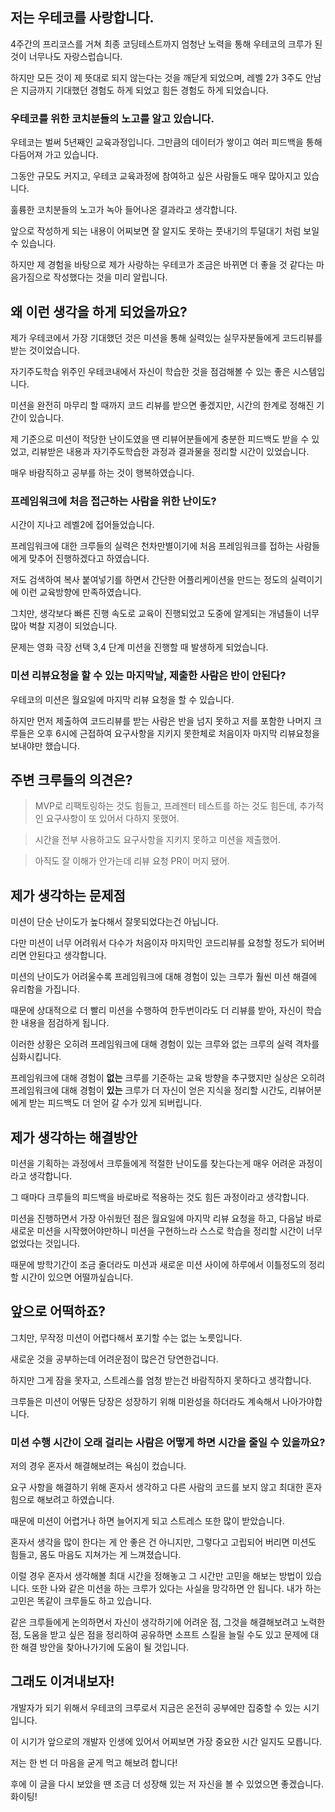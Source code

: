 ## 저는 우테코를 사랑합니다.

4주간의 프리코스를 거쳐 최종 코딩테스트까지 엄청난 노력을 통해 우테코의 크루가 된 것이 너무나도 자랑스럽습니다.

하지만 모든 것이 제 뜻대로 되지 않는다는 것을 깨닫게 되었으며, 레벨 2가 3주도 안남은 지금까지 기대했던 경험도 하게 되었고 힘든 경험도 하게 되었습니다.

### 우테코를 위한 코치분들의 노고를 알고 있습니다.

우테코는 벌써 5년째인 교육과정입니다. 그만큼의 데이터가 쌓이고 여러 피드백을 통해 다듬어져 가고 있습니다.

그동안 규모도 커지고, 우테코 교육과정에 참여하고 싶은 사람들도 매우 많아지고 있습니다.

훌륭한 코치분들의 노고가 녹아 들어나온 결과라고 생각합니다.

앞으로 작성하게 되는 내용이 어찌보면 잘 알지도 못하는 풋내기의 투덜대기 처럼 보일 수 있습니다.

하지만 제 경험을 바탕으로 제가 사랑하는 우테코가 조금은 바뀌면 더 좋을 것 같다는 마음가짐으로 작성했다는 것을 미리 알립니다.

## 왜 이런 생각을 하게 되었을까요?

제가 우테코에서 가장 기대했던 것은 미션을 통해 실력있는 실무자분들에게 코드리뷰를 받는 것이었습니다.

자기주도학습 위주인 우테코내에서 자신이 학습한 것을 점검해볼 수 있는 좋은 시스템입니다.

미션을 완전히 마무리 할 때까지 코드 리뷰를 받으면 좋겠지만, 시간의 한계로 정해진 기간이 있습니다.

제 기준으로 미션이 적당한 난이도였을 땐 리뷰어분들에게 충분한 피드백도 받을 수 있었고, 리뷰받은 내용과 자기주도학습한 과정과 결과물을 정리할 시간이 있었습니다.

매우 바람직하고 공부를 하는 것이 행복하였습니다.

### 프레임워크에 처음 접근하는 사람을 위한 난이도?

시간이 지나고 레벨2에 접어들었습니다. 

프레임워크에 대한 크루들의 실력은 천차만별이기에 처음 프레임워크를 접하는 사람들에게 맞추어 진행하겠다고 하였습니다.

저도 검색하여 복사 붙여넣기를 하면서 간단한 어플리케이션을 만드는 정도의 실력이기에 이런 교육방향에 만족하였습니다.

그치만, 생각보다 빠른 진행 속도로 교육이 진행되었고 도중에 알게되는 개념들이 너무 많아 벅찰 지경이 되었습니다.

문제는 영화 극장 선택 3,4 단계 미션을 진행할 때 발생하게 되었습니다.

### 미션 리뷰요청을 할 수 있는 마지막날, 제출한 사람은 반이 안된다?

우테코의 미션은 월요일에 마지막 리뷰 요청을 할 수 있습니다.

하지만 먼저 제출하여 코드리뷰를 받는 사람은 반을 넘지 못하고 저를 포함한 나머지 크루들은 오후 6시에 근접하여 요구사항을 지키지 못한체로 처음이자 마지막 리뷰요청을 보내야만 했습니다.

## 주변 크루들의 의견은?

> MVP로 리팩토링하는 것도 힘들고, 프레젠터 테스트를 하는 것도 힘든데, 추가적인 요구사항이 또 있어서 다하지 못했어.
> 

> 시간을 전부 사용하고도 요구사항을 지키지 못하고 미션을 제출했어.
> 

> 아직도 잘 이해가 안가는데 리뷰 요청 PR이 머지 됐어.
> 

## 제가 생각하는 문제점

미션이 단순 난이도가 높다해서 잘못되었다는건 아닙니다.

다만 미션이 너무 어려워서 다수가 처음이자 마지막인 코드리뷰를 요청할 정도가 되어버리면 안된다고 생각합니다.

미션의 난이도가 어려울수록 프레임워크에 대해 경험이 있는 크루가 훨씬 미션 해결에 유리함을 가집니다.

때문에 상대적으로 더 빨리 미션을 수행하여 한두번이라도 더 리뷰를 받아, 자신이 학습한 내용을 점검하게 됩니다. 

이러한 상황은 오히려 프레임워크에 대해 경험이 있는 크루와 없는 크루의 실력 격차를 심화시킵니다.

프레임워크에 대해 경험이 **없는** 크루를 기준하는 교육 방향을 추구했지만 실상은 오히려 프레임워크에 대해 경험이 **있는** 크루가 더 자신이 얻은 지식을 정리할 시간도, 리뷰어분에게 받는 피드백도 더 얻어 갈 수가 있게 되버립니다.

## 제가 생각하는 해결방안

미션을 기획하는 과정에서 크루들에게 적절한 난이도를 찾는다는게 매우 어려운 과정이라고 생각합니다.

그 때마다 크루들의 피드백을 바로바로 적용하는 것도 힘든 과정이라고 생각합니다.

미션을 진행하면서 가장 아쉬웠던 점은 월요일에 마지막 리뷰 요청을 하고, 다음날 바로 새로운 미션을 시작했어야만하니 미션을 구현하느라 스스로 학습을 정리할 시간이 너무 없었다는 것입니다.  

때문에 방학기간이 조금 줄더라도 미션과 새로운 미션 사이에 하루에서 이틀정도의 정리할 시간이 있으면 어떨까싶습니다.

## 앞으로 어떡하죠?

그치만, 무작정 미션이 어렵다해서 포기할 수는 없는 노릇입니다.

새로운 것을 공부하는데 어려운점이 많은건 당연한겁니다.

하지만 그게 잠을 못자고, 스트레스를 엄청 받는건 바람직하지 못하다고 생각합니다.

크루들은 미션이 어떻든 당장은 성장하기 위해 미완성을 하더라도 계속해서 나아가야합니다.

### 미션 수행 시간이 오래 걸리는 사람은 어떻게 하면 시간을 줄일 수 있을까요?

저의 경우 혼자서 해결해보려는 욕심이 컸습니다.

요구 사항을 해결하기 위해 혼자서 생각하고 다른 사람의 코드를 보지 않고 최대한 혼자 힘으로 해보려고 하였습니다.

때문에 미션이 어렵거나 하면 늘어지게 되고 스트레스 또한 많이 받았습니다.

혼자서 생각을 많이 한다는 게 안 좋은 건 아니지만, 그렇다고 고립되어 버리면 미션도 힘들고, 몸도 마음도 지쳐가는 게 느껴졌습니다.

이럴 경우 혼자서 생각해볼 최대 시간을 정해놓고 그 시간만 고민을 해보는 방법이 있습니다. 또한 나와 같은 미션을 하는 크루가 있다는 사실을 망각하면 안 됩니다. 내가 하는 고민은 똑같이 크루들도 하고 있습니다. 

같은 크루들에게 논의하면서 자신이 생각하기에 어려운 점, 그것을 해결해보려고 노력한 점, 도움을 받고 싶은 점을 정리하여 공유하면 소프트 스킬을 늘릴 수도 있고 문제에 대한 해결 방안을 찾아나가기에 도움이 될 것입니다.

## 그래도 이겨내보자!

개발자가 되기 위해서 우테코의 크루로서 지금은 온전히 공부에만 집중할 수 있는 시기입니다.

이 시기가 앞으로의 개발자 인생에 있어서 어찌보면 가장 중요한 시간 일지도 모릅니다.

저는 한 번 더 마음을 굳게 먹고 해보려 합니다!

후에 이 글을 다시 보았을 땐 조금 더 성장해 있는 저 자신을 볼 수 있었으면 좋겠습니다. 화이팅!
